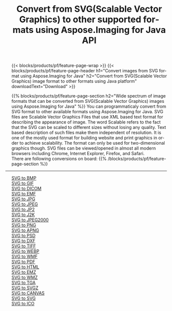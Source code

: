 ﻿---
title: Convert from SVG(Scalable Vector Graphics) to other supported formats using Aspose.Imaging for Java API 
weight: 3920
url: /java/conversion/from/svg 
lang: en
langdirlevel: 2
locales: zh-hans,ja,it,ru,de,es,fr,nl,id,lt,pl,pt,vi,tr,ko,zh-hant,ar,hi,th,sv,cs,uk,he
description: Aspose.Imaging API can easily convert from SVG(Scalable Vector Graphics) to other formats using Java platform
---

{{< blocks/products/pf/feature-page-wrap >}}
{{< blocks/products/pf/feature-page-header h1="Convert images from SVG format using Aspose.Imaging for Java" h2="Convert from SVG(Scalable Vector Graphics) image format to other formats using Java platform" downloadText="Download" >}}


{{% blocks/products/pf/feature-page-section  h2="Wide spectrum of image formats that can be converted from SVG(Scalable Vector Graphics) images using Aspose.Imaging for Java" %}}
You can programmaticaly convert from SVG format to other available formats using 
Aspose.Imaging for Java. SVG files are Scalable Vector Graphics Files that use XML based text format for describing the appearance of image. The word Scalable refers to the fact that the SVG can be scaled to different sizes without losing any quality. Text based description of such files make them independent of resolution. It is one of the mostly used format for building website and print graphics in order to achieve scalability. The format can only be used for two-dimensional graphics though. SVG files can be viewed/opened in almost all modern browsers including Chrome, Internet Explorer, Firefox, and Safari.
<br/>
There are following conversions on board:
{{% /blocks/products/pf/feature-page-section %}}
<div class="container-fluid productfamilypage bg-gray">
    <div class="convertypes bg-gray agp-content section">
        <div class="container">
		<hr style="margin-left:-20px;"/>
		<div class="row other-converters">
		    <div class='col-md-2 other-converter remove-lp remove-rp'><a href="/imaging/java/conversion/svg-to-bmp" >SVG to BMP</a></div><div class='col-md-2 other-converter remove-lp remove-rp'><a href="/imaging/java/conversion/svg-to-gif" >SVG to GIF</a></div><div class='col-md-2 other-converter remove-lp remove-rp'><a href="/imaging/java/conversion/svg-to-dicom" >SVG to DICOM</a></div><div class='col-md-2 other-converter remove-lp remove-rp'><a href="/imaging/java/conversion/svg-to-emf" >SVG to EMF</a></div><div class='col-md-2 other-converter remove-lp remove-rp'><a href="/imaging/java/conversion/svg-to-jpg" >SVG to JPG</a></div><div class='col-md-2 other-converter remove-lp remove-rp'><a href="/imaging/java/conversion/svg-to-jpeg" >SVG to JPEG</a></div><div class='col-md-2 other-converter remove-lp remove-rp'><a href="/imaging/java/conversion/svg-to-jp2" >SVG to JP2</a></div><div class='col-md-2 other-converter remove-lp remove-rp'><a href="/imaging/java/conversion/svg-to-j2k" >SVG to J2K</a></div><div class='col-md-2 other-converter remove-lp remove-rp'><a href="/imaging/java/conversion/svg-to-jpeg2000" >SVG to JPEG2000</a></div><div class='col-md-2 other-converter remove-lp remove-rp'><a href="/imaging/java/conversion/svg-to-png" >SVG to PNG</a></div><div class='col-md-2 other-converter remove-lp remove-rp'><a href="/imaging/java/conversion/svg-to-apng" >SVG to APNG</a></div><div class='col-md-2 other-converter remove-lp remove-rp'><a href="/imaging/java/conversion/svg-to-psd" >SVG to PSD</a></div><div class='col-md-2 other-converter remove-lp remove-rp'><a href="/imaging/java/conversion/svg-to-dxf" >SVG to DXF</a></div><div class='col-md-2 other-converter remove-lp remove-rp'><a href="/imaging/java/conversion/svg-to-tiff" >SVG to TIFF</a></div><div class='col-md-2 other-converter remove-lp remove-rp'><a href="/imaging/java/conversion/svg-to-webp" >SVG to WEBP</a></div><div class='col-md-2 other-converter remove-lp remove-rp'><a href="/imaging/java/conversion/svg-to-wmf" >SVG to WMF</a></div><div class='col-md-2 other-converter remove-lp remove-rp'><a href="/imaging/java/conversion/svg-to-pdf" >SVG to PDF</a></div><div class='col-md-2 other-converter remove-lp remove-rp'><a href="/imaging/java/conversion/svg-to-html" >SVG to HTML</a></div><div class='col-md-2 other-converter remove-lp remove-rp'><a href="/imaging/java/conversion/svg-to-emz" >SVG to EMZ</a></div><div class='col-md-2 other-converter remove-lp remove-rp'><a href="/imaging/java/conversion/svg-to-wmz" >SVG to WMZ</a></div><div class='col-md-2 other-converter remove-lp remove-rp'><a href="/imaging/java/conversion/svg-to-tga" >SVG to TGA</a></div><div class='col-md-2 other-converter remove-lp remove-rp'><a href="/imaging/java/conversion/svg-to-svgz" >SVG to SVGZ</a></div><div class='col-md-2 other-converter remove-lp remove-rp'><a href="/imaging/java/conversion/svg-to-canvas" >SVG to CANVAS</a></div><div class='col-md-2 other-converter remove-lp remove-rp'><a href="/imaging/java/conversion/svg-to-svg" >SVG to SVG</a></div><div class='col-md-2 other-converter remove-lp remove-rp'><a href="/imaging/java/conversion/svg-to-ico" >SVG to ICO</a></div>
                </div>
        </div>
    </div>
</div>
<br/>

